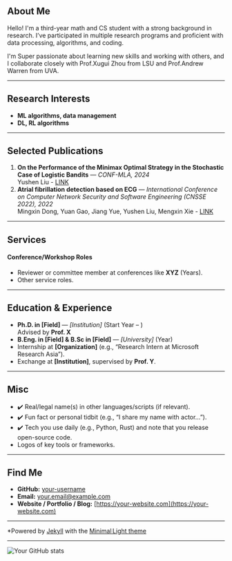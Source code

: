 ## About Me

Hello! I'm a third-year math and CS student with a strong background in research. I’ve participated in multiple research programs and proficient with data processing, algorithms, and coding. 

I'm Super passionate about learning new skills and working with others, and I collaborate closely with Prof.Xugui Zhou from LSU and Prof.Andrew Warren from UVA.

---

## Research Interests

- **ML algorithms, data management**
- **DL, RL algorithms**

---

## Selected Publications

1. **On the Performance of the Minimax Optimal Strategy in the Stochastic Case of Logistic Bandits** — *CONF-MLA, 2024*  
   Yushen Liu - [LINK](https://www.ewadirect.com/proceedings/ace/article/view/16745)
2. **Atrial fibrillation detection based on ECG** — *International Conference on Computer Network Security and Software Engineering (CNSSE 2022), 2022*  
   Mingxin Dong, Yuan Gao, Jiang Yue, Yushen Liu, Mengxin Xie - [LINK]([link](https://doi.org/10.1117/12.2640954))

---

## Services

#### **Conference/Workshop Roles**
- Reviewer or committee member at conferences like **XYZ** (Years).
- Other service roles.

---

## Education & Experience

- **Ph.D. in [Field]** — *[Institution]* (Start Year – )  
  Advised by **Prof. X**
- **B.Eng. in [Field] & B.Sc in [Field]** — *[University]* (Year)
- Internship at **[Organization]** (e.g., “Research Intern at Microsoft Research Asia”).
- Exchange at **[Institution]**, supervised by **Prof. Y**.

---

## Misc

- ✔️ Real/legal name(s) in other languages/scripts (if relevant).
- ✔️ Fun fact or personal tidbit (e.g., “I share my name with actor…”).
- ✔️ Tech you use daily (e.g., Python, Rust) and note that you release open-source code.
- Logos of key tools or frameworks.

---

## Find Me

- **GitHub:** [your-username](https://github.com/your-username)  
- **Email:** your.email@example.com  
- **Website / Portfolio / Blog:** [https://your-website.com](https://your-website.com)

---

*Powered by [Jekyll](https://jekyllrb.com/) with the [Minimal Light theme](https://…)

---

![Your GitHub stats](https://github-readme-stats.vercel.app/api?username=your-username&show_icons=true)
